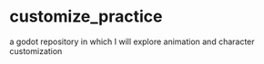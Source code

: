 # customize_practice
a godot repository in which I will explore animation and character customization 
